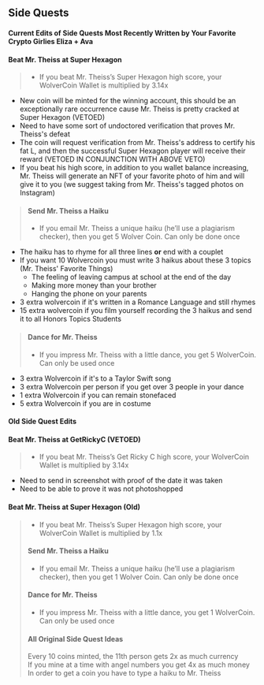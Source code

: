 ## Side Quests
#### **Current Edits of Side Quests** Most Recently Written by Your Favorite Crypto Girlies Eliza + Ava 
#### **Beat Mr. Theiss at Super Hexagon** 
> - If you beat Mr. Theiss’s Super Hexagon high score, your WolverCoin Wallet is multiplied by 3.14x
- New coin will be minted for the winning account, this should be an exceptionally rare occurrence cause Mr. Theiss is pretty cracked at Super Hexagon (VETOED)
- Need to have some sort of undoctored verification that proves Mr. Theiss's defeat 
- The coin will request verification from Mr. Theiss's address to certify his fat L, and then the successful Super Hexagon player will receive their reward (VETOED IN CONJUNCTION WITH ABOVE VETO)
- If you beat his high score, in addition to you wallet balance increasing, Mr. Theiss will generate an NFT of your favorite photo of him and will give it to you (we suggest taking from Mr. Theiss's tagged photos on Instagram)
> #### **Send Mr. Theiss a Haiku**
> - If you email Mr. Theiss a unique haiku (he’ll use a plagiarism checker), then you get 5 Wolver Coin. Can only be done once
- The haiku has to rhyme for all three lines **or** end with a couplet
- If you want 10 Wolvercoin you must write 3 haikus about these 3 topics (Mr. Theiss' Favorite Things)
    - The feeling of leaving campus at school at the end of the day
    - Making more money than your brother
    - Hanging the phone on your parents
- 3 extra wolvercoin if it's written in a Romance Language and still rhymes
- 15 extra wolvercoin if you film yourself recording the 3 haikus and send it to all Honors Topics Students
> #### **Dance for Mr. Theiss**
> - If you impress Mr. Theiss with a little dance, you get 5 WolverCoin. Can only be used once
- 3 extra Wolvercoin if it's to a Taylor Swift song
- 3 extra Wolvercoin per person if you get over 3 people in your dance
- 1 extra Wolvercoin if you can remain stonefaced
- 5 extra Wolvercoin if you are in costume
#### **Old Side Quest Edits**
#### Beat Mr. Theiss at GetRickyC (VETOED)
> - If you beat Mr. Theiss’s Get Ricky C high score, your WolverCoin Wallet is multiplied by 3.14x
- Need to send in screenshot with proof of the date it was taken
- Need to be able to prove it was not photoshopped
#### Beat Mr. Theiss at Super Hexagon (Old)
> - If you beat Mr. Theiss’s Super Hexagon high score, your WolverCoin Wallet is multiplied by 1.1x
> #### Send Mr. Theiss a Haiku
> - If you email Mr. Theiss a unique haiku (he’ll use a plagiarism checker), then you get 1 Wolver Coin. Can only be done once
> #### Dance for Mr. Theiss
> - If you impress Mr. Theiss with a little dance, you get 1 WolverCoin. Can only be used once
> #### **All Original Side Quest Ideas**
> Every 10 coins minted, the 11th person gets 2x as much currency\
>If you mine at a time with angel numbers you get 4x as much money\
>In order to get a coin you have to type a haiku to Mr. Theiss
